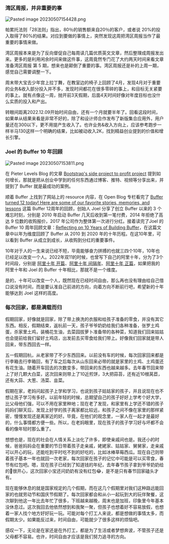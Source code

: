 
### 湾区周报，并非重要的事

![Pasted image 20230507154428.png](https://cdn.nlark.com/yuque/0/2023/png/177619/1683496475114-eda0394e-0735-4cb6-b52c-79b340a98937.png)

帕累托法则「28法则」指出，80％的销售额来自20％的客户，或者说 20%的投入取得了80%的结果。对应到要做的事情上，突然发现这周把湾区周报当作了最重要的事情来做。

湾区周报本来是为了反向督促自己每周读几篇优质英文文章，然后整理成周报发出来。更多的是利用闲余时间来做这件事，这周竟然专门花了大约两天时间来看文章准备湾区周报 第 5 期，想来也是颠倒了重要的事。湾区周报还是补的上周一期，感觉自己需要调整一下。

周末带大宝去少年宫上拉丁舞，在教室边的椅子上回顾了4月，发现4月对于重要的业务&收入部分投入并不多，发现时间都花在很多零碎的事上，和目标无关紧要的事上。就有点像这一周，抛开前3天假期，后面4天时间好像对年度目标也没什么实质的投入和产出。

转眼间距离2022.12.09开始时间自由，还有一个月就要半年了。回看这段时间，如果单从结果来看是非常不好的，除了和设计师合作发布了新版集合应用外，用户量还在300以下，更不用提产生收入了。也许业务&收入方向上，应该参考跑步一样半马130这样一个明确的结果，比如被动收入2K，找到精益创业提到的价值和增长引擎。

### Joel 的 Buffer 10 年回顾

![Pasted image 20230507153811.png](https://cdn.nlark.com/yuque/0/2023/png/177619/1683496756542-c35fdec4-ef9a-4355-93db-66c99c824c06.png)

在 Pieter Levels Blog 的文章 [Bootstrap's side project to profit project](https://levels.io/bootstrapping/) 提到如何增长，那就是把从创业中学到的任何东西通过博客、推特、视频等分享出来，并提到了 Buffer 就是最成功的案例。

顺着 Buffer 上找到了网站上的 resource 内容，在 Open Blog 专栏看完了 [Buffer turned 12 today! Here are some of our favorite stories, memories, and lessons](https://buffer.com/resources/buffer-turns-12/) 这篇 Buffer 12周年的回顾，创始人 Joel 分享了创立 Buffer 以来的 3 个难忘时刻，分别是 2010 年启动 Buffer 几天后收到第一笔付费，2014 年拒绝了高达 9 位数的收购报价，2017 年公司作为整体第一次进行分红。接着读完了Joel 的 Buffer 10 周年回顾文章：[Reflecting on 10 Years of Building Buffer](https://buffer.com/resources/10-years/)，在这篇文章中以年为维度回顾了 Buffer 从 2010 到 2020 年的十年历程。在这10年里，可以看到 Buffer 从成立到成长，从收购到分红的重要事件。

10年对于人的一生来说已经不短，毕竟能够奋力拼搏的也就三四个10年，10年也已经足以改变一个人。2022年双11的时候，也曾写下自己的阿里十年，分为了3个时间段，分别是 [阿里十年 开篇](https://hagerhu.com/post/my-ten-years-at-ali-first/)、[阿里十年 间隔年](https://hagerhu.com/post/my-ten-years-at-ali-gap-year/)、[阿里十年 正篇](https://hagerhu.com/post/my-ten-years-at-ali-main/)，如果把我的阿里十年和 Joel 的 Buffer 十年相比，那就不是一个维度。

是的，十年可以改变一个人，既然现在已经时间自由，那么再也没有理由给自己借口说没有时间，而是要认准自己前进的方向，向着方向不断前行吧，希望新的十年能够达到 Joel 这样的高度。

### 每次回家，都是满载而归

假期回家，好像就是回家，除了带上换洗的衣服和给孩子准备的零食，并没有其它东西。相反，假期结束，返杭前一天，孩子爷爷奶奶给我们各种准备，张罗土鸡蛋，杀家里土鸡，装桶花生油，去菜园拔萝卜准备带的各种菜，知道我们回来姑姑也会提前给我们留好土鸡店，出发前去买零食给我们带上。好像我们回家就是带人回来，带东西回去一样。

五一假期回杭，从老家带了不少东西回来。以前没有车的时候，每次回家回来都是行李箱去行李箱回，有了车之后每次从山东回来必带的就是家里的土鸡、土鸡蛋还有花生油。随着开车回去的次数变多，带回来的东西也越来越多。去年春节回来带上了好几颗大白菜，这次回来则带上了10近煎饼，3大把蒜苔，还有近10根莴苣，还有大蒜、大葱、汤菜、韭菜。

假期在家，老妈问起孩子上学和学习，也说到孩子姑姑家的孩子，并且说现在也不想让孩子学习有多好。以前年轻的时候，总期望自己的孩子好好上学考个好大学，比父母他们强，可以不用在家里种地；现在老了发现，和家里有上学还不错的孩子妈妈们聊天后，发现上好学的孩子离家都比较远，和孩子之间不像在家里的那样紧密，慢慢发现还是离家近的好。毕竟，在他们的观念里，一家人在一起才是最好的，什么事情都方便一些。所以，在老妈眼里，现在孩子的孩子学习好与坏都不会看的像年轻时那么重了。

想想也是，现在的社会在人情关系上淡化了许多，即使亲戚间也是。我还小的时候，爸爸妈妈会在重要的节日带着孩子走亲戚，姥姥家、姑姑家、舅舅家，走亲戚可以开心的玩，还能吃到平时吃不到的好吃的，比如冰棒草莓西瓜。现在自己则带着孩子基本一年也就回一次老家，每次回家在孩子的记忆中可能是可以买零食，春节有红包吧。嗯，现在孩子已经到了知道钱的年纪，去年春节孩子拿到爷爷奶奶给的🧧很开心，这次回家小宝还问奶奶有没有红包😂，是不是只有春节回家磕头才有。

现在能够休息的就是国家规定的几个假期，而在这几个假期里对我们这种路远能回家的也就劳动节和国庆节假期了。每次回家都会和从小一起玩到大的玩伴聚餐，这次聊到他这一年比去年忙了很多，下班越来越晚，周末也是加班，印象里今年基本没休息过。这次我回去他依然想到和我聚一聚，但孩子也想着好不容易放假，也想着一家人找个地方好好玩一玩。可能对每个打工人来说，都是想做的事情太多，而假期太少。如果能反过来，时间自由，可能就少了很多这样的烦恼吧。

感叹一下，无论是在家还是在外打工，都是为了生活或者梦想奔波，不管孩子还是父母都不容易。也许，时间自由才应该是我们努力追寻的方向。
